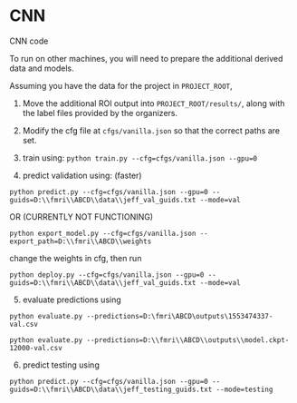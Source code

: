 # CNN

CNN code

To run on other machines, you will need to prepare the additional derived data and models.

Assuming you have the data for the project in `PROJECT_ROOT`,

1. Move the additional ROI output into `PROJECT_ROOT/results/`, along with the label files provided by the organizers.

2. Modify the cfg file at `cfgs/vanilla.json` so that the correct paths are set.

3. train using: `python train.py --cfg=cfgs/vanilla.json --gpu=0`

4. predict validation using: (faster)

`python predict.py --cfg=cfgs/vanilla.json --gpu=0 --guids=D:\\fmri\\ABCD\\data\\jeff_val_guids.txt --mode=val`

OR  (CURRENTLY NOT FUNCTIONING)

`python export_model.py --cfg=cfgs/vanilla.json --export_path=D:\\fmri\\ABCD\\weights`

change the weights in cfg, then run

`python deploy.py --cfg=cfgs/vanilla.json --gpu=0 --guids=D:\\fmri\\ABCD\\data\\jeff_val_guids.txt --mode=val`


5. evaluate predictions using

`python evaluate.py --predictions=D:\fmri\ABCD\outputs\1553474337-val.csv`

`python evaluate.py --predictions=D:\\fmri\\ABCD\\outputs\\model.ckpt-12000-val.csv`


6. predict testing using

`python predict.py --cfg=cfgs/vanilla.json --gpu=0 --guids=D:\\fmri\\ABCD\\data\\jeff_testing_guids.txt --mode=testing`
